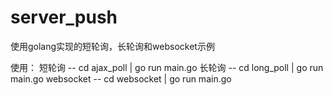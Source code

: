 # server_push
使用golang实现的短轮询，长轮询和websocket示例

使用：
   短轮询 -- cd ajax_poll | go run main.go
   长轮询 -- cd long_poll | go run main.go
   websocket -- cd websocket | go run main.go
